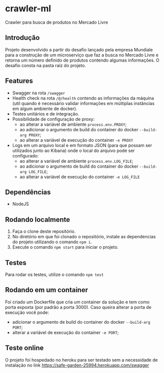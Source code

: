 # crawler-ml

Crawler para busca de produtos no Mercado Livre

## Introdução

Projeto desenvolvido a partir do desafio lançado pela empresa Mundiale para a construção de um microserviço que faz a busca no Mercado Livre e retorna um número definido de produtos contendo algumas informações. O desafio consta na pasta raíz do projeto. 

## Features

- Swagger na rota `/swagger`
- Health check na rota `/@/health` contendo as informações da máquina (util quando é necessário validar informações em múltiplas instâncias em algum ambiente de docker).
- Testes unitários e de integração.
- Possibilidade de configuração de proxy:
	- ao alterar a variável de ambiente `process.env.PROXY`;
  - ao adicionar o argumento de build do container do docker `--build-arg PROXY`;
  - ao alterar a variável de execução do container `-e PROXY`
- Logs em um arquivo local e em formato JSON (para que possam ser utilizados junto ao Kibana) onde o local do arquivo pode ser configurado:
	- ao alterar a variável de ambiente `process.env.LOG_FILE`;
  - ao adicionar o argumento de build do container do docker `--build-arg LOG_FILE`;
  - ao alterar a variável de execução do container `-e LOG_FILE`

## Dependências

- NodeJS

## Rodando localmente

1. Faça o clone deste repositório.
2. No diretório em que foi clonado o repositório, instale as dependencias do projeto utilizando o comando `npm i`.
3. Execute o comando `npm start` para iniciar o projeto.

## Testes

Para rodar os testes, utilize o comando `npm test`

## Rodando em um container

Foi criado um Dockerfile que cria um container da solução e tem como porta expoxta (por padrão a porta 3000). Caso queira alterar a porta de execução você pode:
- adicionar o argumento de build do container do docker `--build-arg PORT`;
- alterar a variável de execução do container `-e PORT`;

## Teste online

O projeto foi hospedado no heroku para ser testado sem a necessidade de instalação no link https://safe-garden-25994.herokuapp.com/swagger